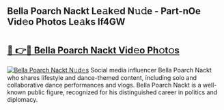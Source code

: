 ## Bella Poarch Nackt Le𝚊k𝚎d N𝚞𝚍e - Part-nOe Vid𝚎o Photos Le𝚊ks lf4GW

# <h2><a href="http://fb6kyuc.evod.top/?m=Bella+Poarch+Nackt">🔗 👉🔴 Bella Poarch Nackt Vid𝚎o Ph𝚘t𝚘s</a></h2>

[![Bella Poarch Nackt N𝚞d𝚎s](https://i.imgur.com/8V9OHl7.gif)](http://fb6kyuc.evod.top/?m=Bella+Poarch+Nackt)
Social media influencer Bella Poarch Nackt who shares lifestyle and dance-themed content, including solo and collaborative dance performances and vlogs. Bella Poarch Nackt is a well-known public figure, recognized for his distinguished career in politics and diplomacy. 
